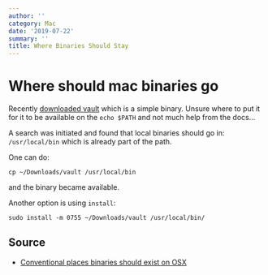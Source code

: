 ```yaml
---
author: ''
category: Mac
date: '2019-07-22'
summary: ''
title: Where Binaries Should Stay
---
```

# Where should mac binaries go

Recently [downloaded vault](https://learn.hashicorp.com/vault/getting-started/install) which is a simple binary. Unsure where to put it for it to be available on the `echo $PATH` and not much help from the docs...

A search was initiated and found that local binaries should go in: `/usr/local/bin` which is already part of the path.

One can do:

    cp ~/Downloads/vault /usr/local/bin

and the binary became available.

Another option is using `install`:

    sudo install -m 0755 ~/Downloads/vault /usr/local/bin/

## Source

* [Conventional places binaries should exist on OSX](https://superuser.com/questions/7150/mac-os-x-conventional-places-where-binary-files-should-live)

